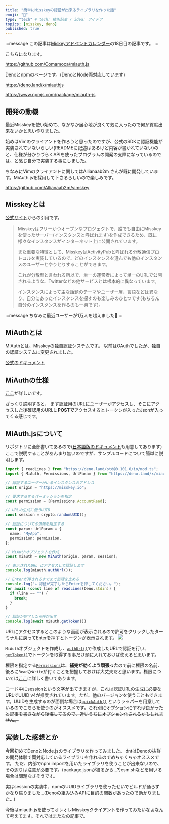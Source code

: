 ```yaml
---
title: "簡単にMisskeyの認証が出来るライブラリを作った話"
emoji: "🦊"
type: "tech" # tech: 技術記事 / idea: アイデア
topics: [misskey, deno]
published: true
---
```


:::message
この記事は[Miskeyアドベントカレンダー](https://adventar.org/calendars/7354)の18日目の記事です。
:::

こちらになります。

https://github.com/Comamoca/miauth.js

Denoとnpmのページです。(DenoとNode両対応しています)

https://deno.land/x/miauthjs

https://www.npmjs.com/package/miauth-js

## 開発の動機

最近Misskeyを使い始めて、なかなか居心地が良くて気に入ったので何か貢献出来ないかと思い作りました。

始めはVimのクライアントを作ろうと思ったのですが、公式のSDKに認証機能が実装されていないらしい(READMEに記述はあるけど内容が書かれていない)のと、仕様が分かりづらくAPIを使ったプログラムの開発の支障になっているのでは、と感じ自分で実装する事にしました。

ちなみにVimのクライアントに関してはAllianaab2m さんが既に開発しています。MiAuth.jsを採用して下さるらしいので楽しみです。

https://github.com/Allianaab2m/vimskey

## Misskeyとは

[公式サイト](https://misskey-hub.net/)からの引用です。

>  Misskeyはフリーかつオープンなプロジェクトで、誰でも自由にMisskeyを使ったサーバー(インスタンスと呼ばれます)を作成できるため、既に様々なインスタンスがインターネット上に公開されています。
>
>  また重要な特徴として、MisskeyはActivityPubと呼ばれる分散通信プロトコルを実装しているので、どのインスタンスを選んでも他のインスタンスのユーザーとやりとりすることができます。
>
>  これが分散型と言われる所以で、単一の運営者によって単一のURLで公開されるような、Twitterなどの他サービスとは根本的に異なっています。
>
>  インスタンスによって主な話題のテーマやユーザー層、言語などは異なり、自分にあったインスタンスを探すのも楽しみのひとつです(もちろん自分のインスタンスを作るのも一興です)。

:::message
ちなみに最近ユーザーが1万人を超えました🎉
:::

## MiAuthとは

MiAuthとは、Misskeyの独自認証システムです。
以前はOAuthでしたが、独自の認証システムに変更されました。

[公式のドキュメント](https://misskey-hub.net/docs/api/#%E3%82%A2%E3%83%95%E3%82%9A%E3%83%AA%E3%82%B1%E3%83%BC%E3%82%B7%E3%83%A7%E3%83%B3%E5%88%A9%E7%94%A8%E8%80%85%E3%81%AB%E3%82%A2%E3%82%AF%E3%82%BB%E3%82%B9%E3%83%88%E3%83%BC%E3%82%AF%E3%83%B3%E3%81%AE%E7%99%BA%E8%A1%8C%E3%82%92%E3%83%AA%E3%82%AF%E3%82%A8%E3%82%B9%E3%83%88%E3%81%99%E3%82%8B)

## MiAuthの仕様

[ここ](https://forum.misskey.io/d/6-miauth)が詳しいです。

ざっくり説明すると、
まず認証用のURLにユーザーがアクセスし、そこにアクセスした後確認用のURLに**POSTで**アクセスするとトークンが入ったJsonが入ってくる感じです。

## MiAuth.jsについて

リポジトリに全部書いてあるので([日本語版のドキュメント](https://github.com/Comamoca/miauth.js/blob/main/README.ja.md)も用意してあります)ここで説明することがあんまり無いのですが、サンプルコードについて簡単に説明します。

```ts
import { readLines } from "https://deno.land/std@0.101.0/io/mod.ts";
import { MiAuth, Permissions, UrlParam } from "https://deno.land/x/miauthjs@0.0.2/mod.ts";

// 認証するユーザーがいるインスタンスのアドレス
const origin = "https://misskey.io";

// 要求するするパーミッションを指定
const permission = [Permissions.AccountRead];

// URLの生成に使うUUID
const session = crypto.randomUUID();

// 認証についての情報を指定する
const param: UrlParam = {
  name: "MyApp",
  permission: permission,
};

// MiAuthオブジェクトを作成
const miauth = new MiAuth(origin, param, session);

// 表示されたURL にアクセスして認証します
console.log(miauth.authUrl());

// Enterが押されるまでまで処理を止める
console.log("☕ 認証が完了したらEnterを押してください。");
for await (const line of readLines(Deno.stdin)) {
  if (line == "") {
    break;
  }
}

// 認証が完了したら呼び出す
console.log(await miauth.getToken())
```

URLにアクセスするとこのような画面が表示されるので許可をクリックしたターミナルに戻ってEnterを押すとトークンが表示されます。
![](https://storage.googleapis.com/zenn-user-upload/ac3194463bcb-20221124.png)

`MiAuth`オブジェクトを作成し、[`authUrl()`](https://deno.land/x/miauthjs@0.0.2/mod.ts?s=MiAuth#method_authUrl_0)で作成したURLで認証を行い、[`getToken()`](https://deno.land/x/miauthjs@0.0.2/mod.ts?s=MiAuth#method_getToken_0)でトークンを取得する事だけ頭に入れておけば使えると思います。

権限を指定する[`Permissions`](https://deno.land/x/miauthjs@0.0.2/mod.ts?s=Permissions)は、**補完が効くよう頑張った**ので前に権限の名前、後ろに`Read`か`Write`が付くことを把握しておけば大丈夫だと思います。権限については[ここ](https://misskey.m544.net/api-doc/#section/Permissions)に詳しく書いてあります。

コード中にsessionという文字が出てきますが、これは認証URLの生成に必要なURLでUUID v4が推奨されています。ただ、他のバージョンを使うこともできます。UUIDを生成するのが面倒な場合は[`quickAuth()`](https://deno.land/x/miauthjs@0.0.2/mod.ts?s=quickAuth) というラッパーを用意しているのでこちらを使うのがオススメです。~~これ別にオプションにすれば良かったと記事を書きながら後悔してるので、近いうちにオプション化されるかもしれません。~~

## 実装した感想とか

今回初めてDenoとNode.jsのライブラリを作ってみました。
dntはDenoの抜群の開発体験で両対応しているライブラリを作れるのでめちゃくちゃオススメです。
ただ、内部でnpm importを用いたライブラリを使うことが出来ないので、その辺りは注意が必要です。(package.jsonが被るから...?)esm.shなどを用いる場合は問題なさそうです。

実はsessionの実装中、npmのUUIDライブラリを使ったせいでビルドが通らずかなり焦りました...(Denoの組み込みAPIに目的の関数があったので助かりました...)

今後はmiauth.jsを使ってオレオレMisskeyクライアントを作ってみたいなぁなんて考えてます。それではまた次の記事で。
